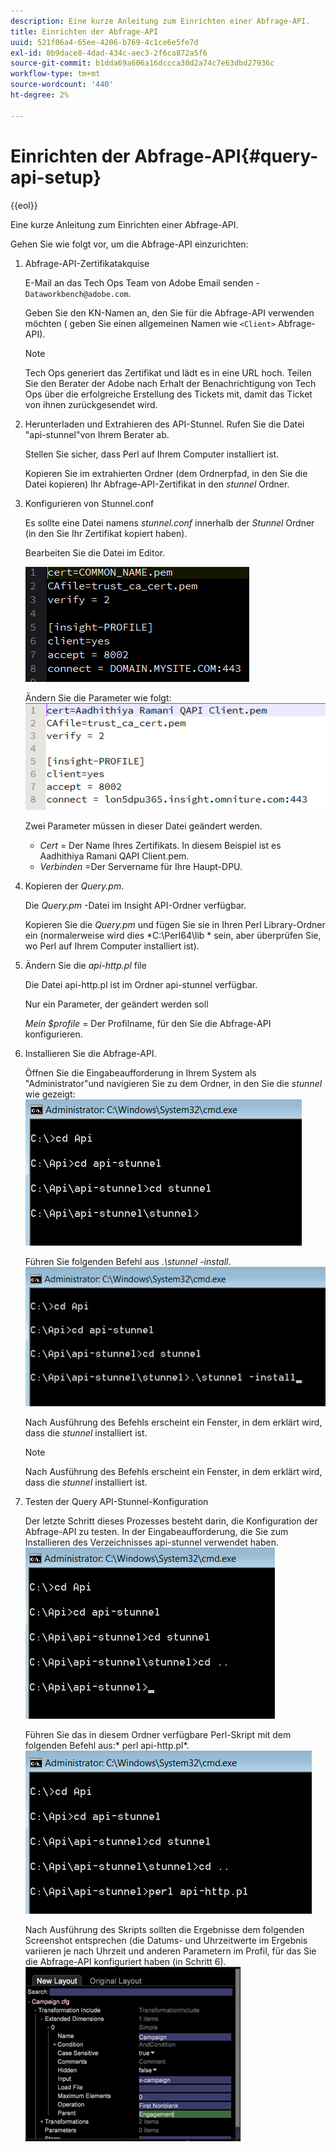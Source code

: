```yaml
---
description: Eine kurze Anleitung zum Einrichten einer Abfrage-API.
title: Einrichten der Abfrage-API
uuid: 521f06a4-65ee-4206-b769-4c1ce6e5fe7d
exl-id: 8b9dace8-4dad-434c-aec3-2f6ca872a5f6
source-git-commit: b1dda69a606a16dccca30d2a74c7e63dbd27936c
workflow-type: tm+mt
source-wordcount: '440'
ht-degree: 2%

---
```


# Einrichten der Abfrage-API{#query-api-setup}

{{eol}}

Eine kurze Anleitung zum Einrichten einer Abfrage-API.

Gehen Sie wie folgt vor, um die Abfrage-API einzurichten:

1. Abfrage-API-Zertifikatakquise

   E-Mail an das Tech Ops Team von Adobe Email senden - `Dataworkbench@adobe.com`.

   Geben Sie den KN-Namen an, den Sie für die Abfrage-API verwenden möchten ( geben Sie einen allgemeinen Namen wie `<Client>` Abfrage-API).

   >[!NOTE]
   >
   >Tech Ops generiert das Zertifikat und lädt es in eine URL hoch. Teilen Sie den Berater der Adobe nach Erhalt der Benachrichtigung von Tech Ops über die erfolgreiche Erstellung des Tickets mit, damit das Ticket von ihnen zurückgesendet wird.

1. Herunterladen und Extrahieren des API-Stunnel. Rufen Sie die Datei &quot;api-stunnel&quot;von Ihrem Berater ab.

   Stellen Sie sicher, dass Perl auf Ihrem Computer installiert ist.

   Kopieren Sie im extrahierten Ordner (dem Ordnerpfad, in den Sie die Datei kopieren) Ihr Abfrage-API-Zertifikat in den *stunnel* Ordner.

1. Konfigurieren von Stunnel.conf

   Es sollte eine Datei namens *stunnel.conf* innerhalb der *Stunnel* Ordner (in den Sie Ihr Zertifikat kopiert haben).

   Bearbeiten Sie die Datei im Editor.

   ![](assets/dwb_impl_API1.png)

   Ändern Sie die Parameter wie folgt: ![](assets/dwb_impl_API2.png)

   Zwei Parameter müssen in dieser Datei geändert werden.

   * *Cert* = Der Name Ihres Zertifikats. In diesem Beispiel ist es Aadhithiya Ramani QAPI Client.pem.
   * *Verbinden* =Der Servername für Ihre Haupt-DPU.

1. Kopieren der *Query.pm*.

   Die *Query.pm* -Datei im Insight API-Ordner verfügbar.

   Kopieren Sie die *Query.pm* und fügen Sie sie in Ihren Perl Library-Ordner ein (normalerweise wird dies *C:\Perl64\lib * sein, aber überprüfen Sie, wo Perl auf Ihrem Computer installiert ist).

1. Ändern Sie die *api-http.pl* file

   Die Datei api-http.pl ist im Ordner api-stunnel verfügbar.

   Nur ein Parameter, der geändert werden soll

   *Mein $profile* = Der Profilname, für den Sie die Abfrage-API konfigurieren.

1. Installieren Sie die Abfrage-API.

   Öffnen Sie die Eingabeaufforderung in Ihrem System als &quot;Administrator&quot;und navigieren Sie zu dem Ordner, in den Sie die *stunnel* wie gezeigt: ![](assets/dwb_impl_API3.png)

   Führen Sie folgenden Befehl aus *.\stunnel -install*. ![](assets/dwb_impl_API4.png)

   Nach Ausführung des Befehls erscheint ein Fenster, in dem erklärt wird, dass die *stunnel* installiert ist.

   >[!NOTE]
   >
   >Nach Ausführung des Befehls erscheint ein Fenster, in dem erklärt wird, dass die *stunnel* installiert ist.

1. Testen der Query API-Stunnel-Konfiguration

   Der letzte Schritt dieses Prozesses besteht darin, die Konfiguration der Abfrage-API zu testen. In der Eingabeaufforderung, die Sie zum Installieren des Verzeichnisses api-stunnel verwendet haben. ![](assets/dwb_impl_API5.png)

   Führen Sie das in diesem Ordner verfügbare Perl-Skript mit dem folgenden Befehl aus:* perl api-http.pl*. ![](assets/dwb_impl_API6.png)

   Nach Ausführung des Skripts sollten die Ergebnisse dem folgenden Screenshot entsprechen (die Datums- und Uhrzeitwerte im Ergebnis variieren je nach Uhrzeit und anderen Parametern im Profil, für das Sie die Abfrage-API konfiguriert haben (in Schritt 6). ![](assets/dwb_impl_API7.png)
